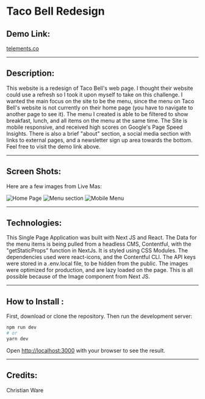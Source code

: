 # Taco Bell Redesign

## Demo Link:

[telements.co](https://telements.co/)

---

## Description:

This website is a redesign of Taco Bell's web page. I thought their website could use a refresh so I took it upon myself to take on this challenge. I wanted the main focus on the site to be the menu, since the menu on Taco Bell's website is not currently on their home page (you have to navigate to another page to see it). The menu I created is able to be filtered to show breakfast, lunch, and all items on the menu at the same time. The Site is mobile responsive, and received high scores on Google's Page Speed Insights. There is also a brief "about" section, a social media section with links to external pages, and a newsletter sign up area towards the bottom. Feel free to visit the demo link above. 

---

## Screen Shots:

Here are a few images from Live Mas:

![Home Page](https://telements.co/images/img1.png)
![Menu section](https://telements.co/images/img4.png)
![Mobile Menu](https://telements.co/images/404.png)

---

## Technologies:

This Single Page Application was built with Next JS and React. The Data for the menu items is being pulled from a headless CMS, Contentful, with the "getStaticProps" function in NextJs. It is styled using CSS Modules. The dependencies used were react-icons, and the Contentful CLI. The API keys were stored in a .env.local file, to be hidden from the public. The images were optimized for production, and are lazy loaded on the page. This is all possible because of the Image component from Next JS.  

---

## How to Install :

First, download or clone the repository. Then run the development server:

```bash
npm run dev
# or
yarn dev
```

Open [http://localhost:3000](http://localhost:3000) with your browser to see the result.

---

## Credits:

Christian Ware
